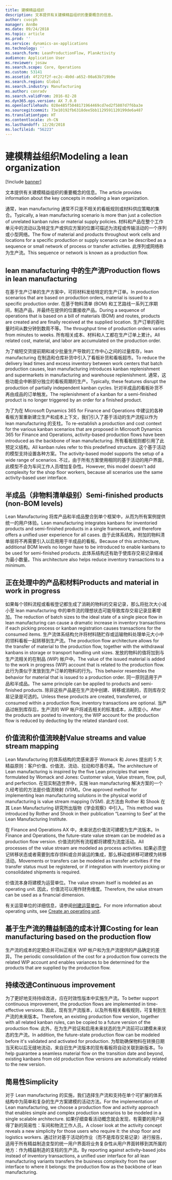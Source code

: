 ```yaml
---
title: 建模精益组织
description: 文本提供有关建模精益组织的重要概念的信息。
author: cvocph
manager: AnnBe
ms.date: 09/24/2018
ms.topic: article
ms.prod: ''
ms.service: dynamics-ax-applications
ms.technology: ''
ms.search.form: LeanProductionFlow, PlanActivity
audience: Application User
ms.reviewer: josaw
ms.search.scope: Core, Operations
ms.custom: 53141
ms.assetid: 4f272f2f-ec2c-4b0d-a652-00a63b719b9e
ms.search.region: Global
ms.search.industry: Manufacturing
ms.author: conradv
ms.search.validFrom: 2016-02-28
ms.dyn365.ops.version: AX 7.0.0
ms.openlocfilehash: 028e485f5048171964469cd7ed2f5807d7f6ba3e
ms.sourcegitcommit: 73e10192fb6318dee5bb1129591120199de6a487
ms.translationtype: HT
ms.contentlocale: zh-CN
ms.lasthandoff: 12/20/2018
ms.locfileid: "56223"
---
```

# <a name="modeling-a-lean-organization"></a><span data-ttu-id="8b0cd-103">建模精益组织</span><span class="sxs-lookup"><span data-stu-id="8b0cd-103">Modeling a lean organization</span></span>

[!include [banner](../includes/banner.md)]

<span data-ttu-id="8b0cd-104">文本提供有关建模精益组织的重要概念的信息。</span><span class="sxs-lookup"><span data-stu-id="8b0cd-104">The article provides information about the key concepts in modeling a lean organization.</span></span> 

<span data-ttu-id="8b0cd-105">通常，lean manufacturing 通常不只是不相关的看板规则或材料供应策略的集合。</span><span class="sxs-lookup"><span data-stu-id="8b0cd-105">Typically, a lean manufacturing scenario is more than just a collection of unrelated kanban rules or material supply policies.</span></span> <span data-ttu-id="8b0cd-106">材料和产品在整个工作单元中的流动以及特定生产或供应方案的位置可描述为流程或传输活动的一个序列或小型网络。</span><span class="sxs-lookup"><span data-stu-id="8b0cd-106">The flow of material and products throughout work cells and locations for a specific production or supply scenario can be described as a sequence or small network of process or transfer activities.</span></span> <span data-ttu-id="8b0cd-107">此序列或网络称为生产流。</span><span class="sxs-lookup"><span data-stu-id="8b0cd-107">This sequence or network is known as a production flow.</span></span>

## <a name="production-flows-in-lean-manufacturing"></a><span data-ttu-id="8b0cd-108">lean manufacturing 中的生产流</span><span class="sxs-lookup"><span data-stu-id="8b0cd-108">Production flows in lean manufacturing</span></span>
<span data-ttu-id="8b0cd-109">在基于生产订单的生产方案中，可将材料发给特定的生产订单。</span><span class="sxs-lookup"><span data-stu-id="8b0cd-109">In production scenarios that are based on production orders, material is issued to a specific production order.</span></span> <span data-ttu-id="8b0cd-110">在基于物料清单 (BOM) 和工艺路线一系列工序期间，制造产品，并最终在提供的位置接收产品。</span><span class="sxs-lookup"><span data-stu-id="8b0cd-110">During a sequence of operations that is based on a bill of materials (BOM) and routes, products are created and are finally received at the supplied location.</span></span> <span data-ttu-id="8b0cd-111">生产订单的吞吐量时间从数分钟到数周不等。</span><span class="sxs-lookup"><span data-stu-id="8b0cd-111">The throughput time of production orders varies from minutes to weeks.</span></span> <span data-ttu-id="8b0cd-112">所有相关成本、材料和人工都在生产订单上累计。</span><span class="sxs-lookup"><span data-stu-id="8b0cd-112">All related cost, material, and labor are accumulated on the production order.</span></span> 

<span data-ttu-id="8b0cd-113">为了缩短交货提前期和减少批量生产导致的工作中心之间的过量库存，lean manufacturing 在制造和仓库补货中引入了看板补货和看板超市。</span><span class="sxs-lookup"><span data-stu-id="8b0cd-113">To reduce the delivery lead times and excess inventory between work centers that batch production causes, lean manufacturing introduces kanban replenishment and supermarkets in manufacturing and warehouse replenishment.</span></span> <span data-ttu-id="8b0cd-114">通常，这些功能会中断部分独立的看板周期的生产。</span><span class="sxs-lookup"><span data-stu-id="8b0cd-114">Typically, these features disrupt the production of partially independent kanban cycles.</span></span> <span data-ttu-id="8b0cd-115">针对半成品的看板补货不再由成品的订单触发。</span><span class="sxs-lookup"><span data-stu-id="8b0cd-115">The replenishment of a kanban for a semi-finished product is no longer triggered by an order for a finished product.</span></span> 

<span data-ttu-id="8b0cd-116">为了为在 Microsoft Dynamics 365 for Finance and Operations 中建议的各种看板方案重新建立生产和成本上下文，我们引入了基于活动的生产流程以作为 lean manufacturing 的支柱。</span><span class="sxs-lookup"><span data-stu-id="8b0cd-116">To re-establish a production and cost context for the various kanban scenarios that are proposed in Microsoft Dynamics 365 for Finance and Operations, activity-based production flows have been introduced as the backbone of lean manufacturing.</span></span> <span data-ttu-id="8b0cd-117">所有看板规则都引用了此预定义结构。</span><span class="sxs-lookup"><span data-stu-id="8b0cd-117">All kanban rules refer to this predefined structure.</span></span> <span data-ttu-id="8b0cd-118">这个基于活动的模型支持设置各种方案。</span><span class="sxs-lookup"><span data-stu-id="8b0cd-118">The activity-based model supports the setup of a wide range of scenarios.</span></span> <span data-ttu-id="8b0cd-119">不过，由于所有方案使用相同的基于活动的用户界面，此模型不会为车间工作人员增加复杂性。</span><span class="sxs-lookup"><span data-stu-id="8b0cd-119">However, this model doesn't add complexity for the shop floor workers, because all scenarios use the same activity-based user interface.</span></span>

## <a name="semi-finished-products-non-bom-levels"></a><span data-ttu-id="8b0cd-120">半成品（非物料清单级别）</span><span class="sxs-lookup"><span data-stu-id="8b0cd-120">Semi-finished products (non-BOM levels)</span></span>
<span data-ttu-id="8b0cd-121">Lean Manufacturing 将库产品和半成品整合到单个框架中，从而为所有案例提供统一的用户体验。</span><span class="sxs-lookup"><span data-stu-id="8b0cd-121">Lean manufacturing integrates kanbans for inventoried products and semi-finished products in a single framework, and therefore offers a unified user experience for all cases.</span></span> <span data-ttu-id="8b0cd-122">由于此体系结构，附加的物料清单层将不再需要引入以启用用于半成品的看板。</span><span class="sxs-lookup"><span data-stu-id="8b0cd-122">Because of this architecture, additional BOM levels no longer have to be introduced to enable kanbans to be used for semi-finished products.</span></span> <span data-ttu-id="8b0cd-123">此体系结构还有助于使库存交易记录缩减为最小数量。</span><span class="sxs-lookup"><span data-stu-id="8b0cd-123">This architecture also helps reduce inventory transactions to a minimum.</span></span>

## <a name="products-and-material-in-work-in-progress"></a><span data-ttu-id="8b0cd-124">正在处理中的产品和材料</span><span class="sxs-lookup"><span data-stu-id="8b0cd-124">Products and material in work in progress</span></span>
<span data-ttu-id="8b0cd-125">如果每个领料流程或看板登记都生成了消耗的物料的交易记录，那么将批次大小减小至 lean manufacturing 中的单件流的理想状态可能导致库存交易记录显著增加。</span><span class="sxs-lookup"><span data-stu-id="8b0cd-125">The reduction of batch sizes to the ideal state of a single piece flow in lean manufacturing can cause a dramatic increase in inventory transactions if each picking process or kanban registration causes transactions for the consumed items.</span></span> <span data-ttu-id="8b0cd-126">生产流体系结构允许将材料随贮存或运输物料处理单元大小中的领料看板一起转移到生产流。</span><span class="sxs-lookup"><span data-stu-id="8b0cd-126">The production flow architecture allows for the transfer of material to the production flow, together with the withdrawal kanbans in storage or transport handling unit sizes.</span></span> <span data-ttu-id="8b0cd-127">发放的物料的值将加到与生产流相关的在制品 (WIP) 帐户中。</span><span class="sxs-lookup"><span data-stu-id="8b0cd-127">The value of the issued material is added to the work in progress (WIP) account that is related to the production flow.</span></span> <span data-ttu-id="8b0cd-128">此行为类似于发放到生产订单的物料的行为。</span><span class="sxs-lookup"><span data-stu-id="8b0cd-128">This behavior resembles the behavior for material that is issued to a production order.</span></span> <span data-ttu-id="8b0cd-129">同一原则适用于产品和半成品。</span><span class="sxs-lookup"><span data-stu-id="8b0cd-129">The same principle can be applied to products and semi-finished products.</span></span> <span data-ttu-id="8b0cd-130">除非这些产品是在生产流中创建、转移或消耗的，否则库存交易记录是可选的。</span><span class="sxs-lookup"><span data-stu-id="8b0cd-130">Unless these products are created, transferred, or consumed within a production flow, inventory transactions are optional.</span></span> <span data-ttu-id="8b0cd-131">当产品过帐到库存后，生产流的 WIP 帐户将减去相关的标准成本，从而变小。</span><span class="sxs-lookup"><span data-stu-id="8b0cd-131">After the products are posted to inventory, the WIP account for the production flow is reduced by deducting by the related standard cost.</span></span>

## <a name="value-streams-and-value-stream-mapping"></a><span data-ttu-id="8b0cd-132">价值流和价值流映射</span><span class="sxs-lookup"><span data-stu-id="8b0cd-132">Value streams and value stream mapping</span></span>
<span data-ttu-id="8b0cd-133">Lean Manufacturing 的体系结构的灵感来源于 Womack 和 Jones 提出的 5 大精益原则：客户价值、价值流、流动、拉动和尽善尽美。</span><span class="sxs-lookup"><span data-stu-id="8b0cd-133">The architecture of Lean manufacturing is inspired by the five Lean principles that were formulated by Womack and Jones: Customer value, Value stream, flow, pull, and perfection.</span></span> <span data-ttu-id="8b0cd-134">在现实制造世界中，实施 lean manufacturing 解决方案的一个久经考验的方法是价值流映射 (VSM)。</span><span class="sxs-lookup"><span data-stu-id="8b0cd-134">One approved method for implementing lean manufacturing solutions in the physical world of manufacturing is value stream mapping (VSM).</span></span> <span data-ttu-id="8b0cd-135">此方法由 Rother 和 Shook 在其 Lean Manufacturing 研究所出版物《学会观察》中引入。</span><span class="sxs-lookup"><span data-stu-id="8b0cd-135">This method was introduced by Rother and Shook in their publication “Learning to See” at the Lean Manufacturing Institute.</span></span> 

<span data-ttu-id="8b0cd-136">在 Finance and Operations AX 中，未来状态价值流可建模为生产流版本。</span><span class="sxs-lookup"><span data-stu-id="8b0cd-136">In Finance and Operations, the future-state value stream can be modeled as a production flow version.</span></span> <span data-ttu-id="8b0cd-137">价值流的所有流程都将建模为流度活动。</span><span class="sxs-lookup"><span data-stu-id="8b0cd-137">All processes of the value stream are modeled as process activities.</span></span> <span data-ttu-id="8b0cd-138">如果必须登记转移状态或者需要到库存领料或合并装运的集成，那么移动或转移可建模为转移活动。</span><span class="sxs-lookup"><span data-stu-id="8b0cd-138">Movements or transfers can be modeled as transfer activities if the transfer status must be registered, or if integration with inventory picking or consolidated shipments is required.</span></span> 

<span data-ttu-id="8b0cd-139">价值流本身将建模为运营单位。</span><span class="sxs-lookup"><span data-stu-id="8b0cd-139">The value stream itself is modeled as an operating unit.</span></span> <span data-ttu-id="8b0cd-140">因此，价值流可以用作财务维度。</span><span class="sxs-lookup"><span data-stu-id="8b0cd-140">Therefore, the value stream can be used as a financial dimension.</span></span>

<span data-ttu-id="8b0cd-141">有关运营单位的详细信息，请参阅[创建运营单位](../../fin-and-ops/organization-administration/tasks/create-operating-unit.md)。</span><span class="sxs-lookup"><span data-stu-id="8b0cd-141">For more information about operating units, see [Create an operating unit](../../fin-and-ops/organization-administration/tasks/create-operating-unit.md).</span></span>

## <a name="costing-for-lean-manufacturing-based-on-the-production-flow"></a><span data-ttu-id="8b0cd-142">基于生产流的精益制造的成本计算</span><span class="sxs-lookup"><span data-stu-id="8b0cd-142">Costing for lean manufacturing based on the production flow</span></span>
<span data-ttu-id="8b0cd-143">生产流的成本的定期合并可纠正相关 WIP 帐户和为生产流提供的产品确定的差异。</span><span class="sxs-lookup"><span data-stu-id="8b0cd-143">The periodic consolidation of the cost for a production flow corrects the related WIP account and enables variances to be determined for the products that are supplied by the production flow.</span></span>

## <a name="continuous-improvement"></a><span data-ttu-id="8b0cd-144">持续改进</span><span class="sxs-lookup"><span data-stu-id="8b0cd-144">Continuous improvement</span></span>
<span data-ttu-id="8b0cd-145">为了更好地支持持续改进，应在时效性版本中实施生产流。</span><span class="sxs-lookup"><span data-stu-id="8b0cd-145">To better support continuous improvement, the production flows are implemented in time-effective versions.</span></span> <span data-ttu-id="8b0cd-146">因此，现有生产流版本，以及所有相关看板规则，可复制到生产流的未来版本。</span><span class="sxs-lookup"><span data-stu-id="8b0cd-146">Therefore, an existing production flow version, together with all related kanban rules, can be copied to a future version of the production flow.</span></span> <span data-ttu-id="8b0cd-147">此外，在为生产验证和启用未来状态的生产流前可以建模未来状态的生产流。</span><span class="sxs-lookup"><span data-stu-id="8b0cd-147">In addition, the future-state production flow can be modeled before it's validated and activated for production.</span></span> <span data-ttu-id="8b0cd-148">为帮助确保物料在转换日期当天和以后无缝地流动，来自旧生产流版本的现有看板将自动关联到新版本。</span><span class="sxs-lookup"><span data-stu-id="8b0cd-148">To help guarantee a seamless material flow on the transition date and beyond, existing kanbans from old production flow versions are automatically related to the new version.</span></span>

## <a name="simplicity"></a><span data-ttu-id="8b0cd-149">简易性</span><span class="sxs-lookup"><span data-stu-id="8b0cd-149">Simplicity</span></span>
<span data-ttu-id="8b0cd-150">对于 Lean manufacturing 的实施，我们选择生产流和支持在单个可扩展的体系结构中为简单和复杂的生产方案建模的活动方法。</span><span class="sxs-lookup"><span data-stu-id="8b0cd-150">For the implementation of Lean manufacturing, we choose a production flow and activity approach that enables simple and complex production scenarios to be modeled in a single scalable architecture.</span></span> <span data-ttu-id="8b0cd-151">如果仔细查看活动概念就会发现，有需要的用户获得了新的简易性：车间和物流工作人员。</span><span class="sxs-lookup"><span data-stu-id="8b0cd-151">A closer look at the activity concept reveals a new simplicity for those users who require it: the shop floor and logistics workers.</span></span> <span data-ttu-id="8b0cd-152">通过针对基于活动的作业（而不是库存交易记录）进行报告，适用于所有精益制造变型的统一用户界面将业务复杂性从用户界面转移到其所属的地方：作为精益制造的支柱的生产流。</span><span class="sxs-lookup"><span data-stu-id="8b0cd-152">By reporting against activity-based jobs instead of inventory transactions, a unified user interface for all lean manufacturing variants transfers the business complexity from the user interface to where it belongs: the production flow as the backbone of lean manufacturing.</span></span>



